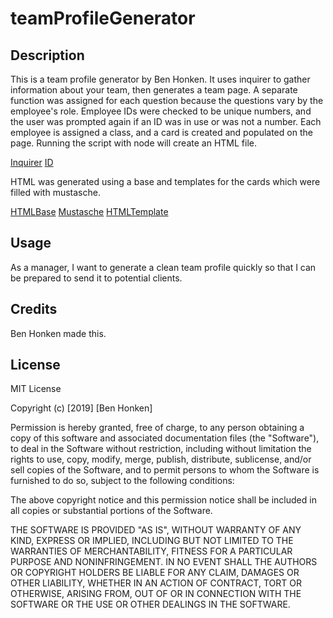 # teamProfileGenerator


## Description

This is a team profile generator by Ben Honken.  It uses inquirer to gather information about your team, then generates a team page.  A separate function was assigned for each question because the questions vary by the employee's role.  Employee IDs were checked to be unique numbers, and the user was prompted again if an ID was in use or was not a number.  Each employee is assigned a class, and a card is created and populated on the page.  Running the script with node will create an HTML file.  

[Inquirer](screenshots/inquirer.png)
[ID](screenshots/id.png)

HTML was generated using a base and templates for the cards which were filled with mustasche.  

[HTMLBase](htmlBase.png)
[Mustasche](mustasche.png)
[HTMLTemplate](htmlTemplate.png)


## Usage

As a manager, I want to generate a clean team profile quickly so that I can be prepared to send it to potential clients.

## Credits

Ben Honken made this.

## License

MIT License

Copyright (c) [2019] [Ben Honken]

Permission is hereby granted, free of charge, to any person obtaining a copy
of this software and associated documentation files (the "Software"), to deal
in the Software without restriction, including without limitation the rights
to use, copy, modify, merge, publish, distribute, sublicense, and/or sell
copies of the Software, and to permit persons to whom the Software is
furnished to do so, subject to the following conditions:

The above copyright notice and this permission notice shall be included in all
copies or substantial portions of the Software.

THE SOFTWARE IS PROVIDED "AS IS", WITHOUT WARRANTY OF ANY KIND, EXPRESS OR
IMPLIED, INCLUDING BUT NOT LIMITED TO THE WARRANTIES OF MERCHANTABILITY,
FITNESS FOR A PARTICULAR PURPOSE AND NONINFRINGEMENT. IN NO EVENT SHALL THE
AUTHORS OR COPYRIGHT HOLDERS BE LIABLE FOR ANY CLAIM, DAMAGES OR OTHER
LIABILITY, WHETHER IN AN ACTION OF CONTRACT, TORT OR OTHERWISE, ARISING FROM,
OUT OF OR IN CONNECTION WITH THE SOFTWARE OR THE USE OR OTHER DEALINGS IN THE
SOFTWARE.
